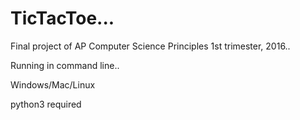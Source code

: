 # TicTacToe...

Final project of AP Computer Science Principles 1st trimester, 2016..

Running in command line..

Windows/Mac/Linux


python3 required
